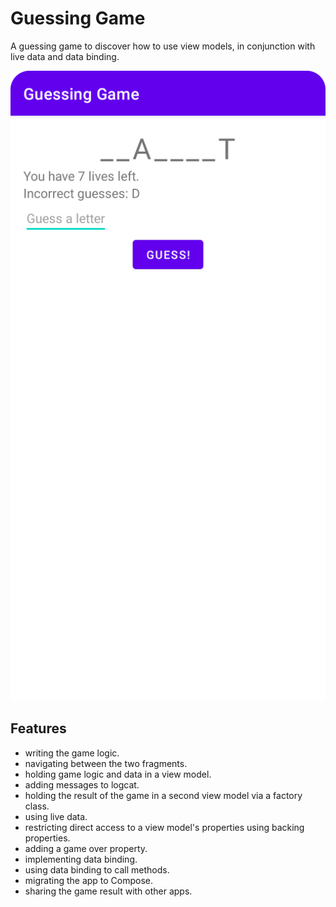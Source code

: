 # Guessing Game

A guessing game to discover how to use view models, in conjunction with live data and data binding.

<p align="center">
<img src="screenshot.png" style="width:528px;max-width: 100%;">
</p>

## Features

- writing the game logic.
- navigating between the two fragments.
- holding game logic and data in a view model.
- adding messages to logcat.
- holding the result of the game in a second view model via a factory class.
- using live data.
- restricting direct access to a view model's properties using backing properties.
- adding a game over property.
- implementing data binding.
- using data binding to call methods.
- migrating the app to Compose.
- sharing the game result with other apps.

